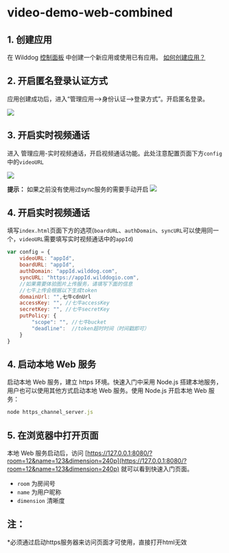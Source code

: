 # video-demo-web-combined

## 1. 创建应用

在 Wilddog [控制面板](https://www.wilddog.com/dashboard/) 中创建一个新应用或使用已有应用。 [如何创建应用？](https://docs.wilddog.com/console/creat.html)

## 2. 开启匿名登录认证方式

应用创建成功后，进入“管理应用-->身份认证-->登录方式”。开启匿名登录。

![](https://itolfh.gitbooks.io/video/content/assets/openanonymous.png)

## 3. 开启实时视频通话

进入 管理应用-实时视频通话，开启视频通话功能。此处注意配置页面下方`config`中的`videoURL`

![](https://github.com/WildDogTeam/video-demo-web-conference/raw/master/images/video_quickstart_openVideo.png)

**提示：**
如果之前没有使用过sync服务的需要手动开启
![](https://github.com/WildDogTeam/video-demo-web-conference/raw/master/images/opensync.png)

## 4. 开启实时视频通话

填写`index.html`页面下方的选项(`boardURL`、`authDomain`、`syncURL`可以使用同一个，`videoURL`需要填写实时视频通话中的`appId`)

```js
var config = {
    videoURL: "appId",
    boardURL: "appId",
    authDomain: "appId.wilddog.com",
    syncURL: "https://appId.wilddogio.com",
    //如果需要体验图片上传服务，请填写下面的信息
    //七牛上传会根据以下生成token
    domainUrl: "",七牛cdnUrl
    accessKey: "", //七牛accessKey
    secretKey: "", //七牛secretKey
    putPolicy: {
        "scope": "", //七牛bucket
        "deadline":  //token超时时间（时间戳即可）
    }
}
```

## 4. 启动本地 Web 服务

启动本地 Web 服务，建立 https 环境。快速入门中采用 Node.js 搭建本地服务，用户也可以使用其他方式启动本地 Web 服务。使用 Node.js 开启本地 Web 服务：

```js
node https_channel_server.js
```

## 5. 在浏览器中打开页面

本地 Web 服务启动后，访问 [https://127.0.0.1:8080/?room=12&name=123&dimension=240p](https://127.0.0.1:8080/?room=12&name=123&dimension=240p) 就可以看到快速入门页面。

- `room` 为房间号
- `name` 为用户昵称
- `dimension` 清晰度

## 注：
*必须通过启动https服务器来访问页面才可使用，直接打开html无效
